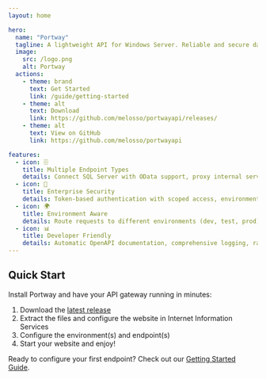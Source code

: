 ```yaml
---
layout: home

hero:
  name: "Portway" 
  tagline: A lightweight API for Windows Server. Reliable and secure data access and service proxying.
  image:
    src: /logo.png
    alt: Portway
  actions:
    - theme: brand
      text: Get Started
      link: /guide/getting-started
    - theme: alt
      text: Download
      link: https://github.com/melosso/portwayapi/releases/
    - theme: alt
      text: View on GitHub
      link: https://github.com/melosso/portwayapi

features:
  - icon: 🗄️
    title: Multiple Endpoint Types
    details: Connect SQL Server with OData support, proxy internal services, and process webhooks - all through a unified API gateway.
  - icon: 🔐
    title: Enterprise Security
    details: Token-based authentication with scoped access, environment restrictions, and optional Azure Key Vault integration.
  - icon: 🌍
    title: Environment Aware
    details: Route requests to different environments (dev, test, prod) with isolated configurations and access controls.
  - icon: 📊
    title: Developer Friendly
    details: Automatic OpenAPI documentation, comprehensive logging, rate limiting, and easy configuration.
---
```


## Quick Start

Install Portway and have your API gateway running in minutes:

1. Download the [latest release](https://github.com/melosso/portway/releases/)
2. Extract the files and configure the website in Internet Information Services
3. Configure the environment(s) and endpoint(s)
4. Start your website and enjoy!

Ready to configure your first endpoint? Check out our [Getting Started Guide](/guide/getting-started). 